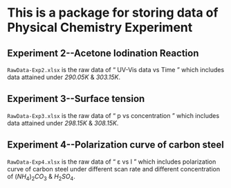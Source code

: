# This is a package for storing data of Physical Chemistry Experiment

## Experiment 2--Acetone Iodination Reaction
`RawData-Exp2.xlsx` is the raw data of “ UV-Vis data vs Time ” which includes data attained under *290.05K* & *303.15K*.

## Experiment 3--Surface tension
`RawData-Exp3.xlsx` is the raw data of “ p vs concentration ” which includes data attained under *298.15K* & *308.15K*.

## Experiment 4--Polarization curve of carbon steel
`RawData-Exp4.xlsx` is the raw data of “ ε vs I ” which includes polarization curve of carbon steel under different scan rate and different concentration of $(NH_4)_2CO_3$ & $H_2SO_4$.
